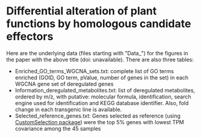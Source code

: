 # Differential alteration of plant functions by homologous candidate effectors

Here are the underlying data (files starting with "Data_") for the figures in the paper with the above title (doi: unavailable).
There are also three tables:

- Enriched_GO_terms_WGCNA_sets.txt: complete list of GO terms enriched (GOID, GO term, pValue, number of genes in the set) in each WGCNA gene set of deregulated genes
- Information_deregulated_metabolites.txt: list of deregulated metabolites, ordered by m/z, with putative: molecular formula, identification, search engine used for identification and KEGG database identifier. Also, fold change in each transgenic line is available.
- Selected_reference_genes.txt: Genes selected as reference (using [CustomSelection package](https://github.com/KarenGoncalves/CustomSelection)) were the top 5% genes with lowest TPM covariance among the 45 samples 
